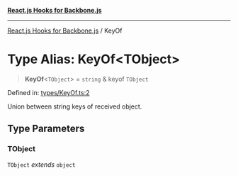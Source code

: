 [**React.js Hooks for Backbone.js**](../README.md)

***

[React.js Hooks for Backbone.js](../README.md) / KeyOf

# Type Alias: KeyOf\<TObject\>

> **KeyOf**\<`TObject`\> = `string` & keyof `TObject`

Defined in: [types/KeyOf.ts:2](https://github.com/VitorLuizC/react-hooks-for-backbone/blob/974b445f407913593ca526d1771534f66ee4519c/src/types/KeyOf.ts#L2)

Union between string keys of received object.

## Type Parameters

### TObject

`TObject` *extends* `object`
